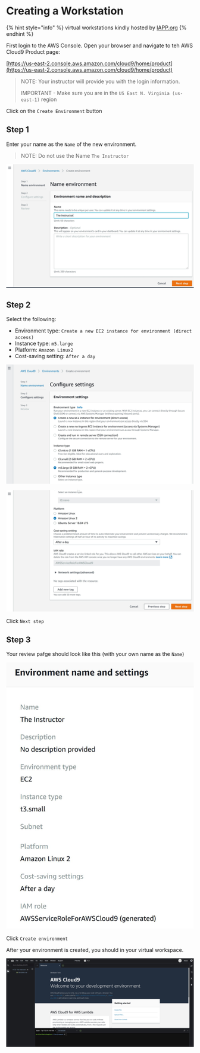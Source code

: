 # Creating a Workstation

{% hint style="info" %}
virtual workstations kindly hosted by [IAPP.org](https://iapp.org/)
{% endhint %}

First login to the AWS Console. Open your browser and navigate to teh AWS Cloud9 Product page:

[https://us-east-2.console.aws.amazon.com/cloud9/home/product](https://us-east-2.console.aws.amazon.com/cloud9/home/product)

> NOTE: Your instructor will provide you with the login information.
>
> IMPORTANT - Make sure you are in the `US East N. Virginia (us-east-1)` region

Click on the `Create Environment` button

## Step 1

Enter your name as the `Name` of the new environment.

> NOTE: Do not use the Name `The Instructor`

![](../.gitbook/assets/cloud9-01.jpg)

## Step 2

Select the following:

* Environment type: `Create a new EC2 instance for environment (direct access)`
* Instance type: `m5.large`
* Platform: `Amazon Linux2`
* Cost-saving setting: `After a day`

![](../.gitbook/assets/cloud9-02.jpg)

![](../.gitbook/assets/cloud9-03.jpg)

Click `Next step`

## Step 3

Your review pafge should look like this \(with your own name as the `Name`\)

![](../.gitbook/assets/cloud9-04.jpg)

Click `Create environment`

After your environment is created, you should in your virtual workspace.

![](../.gitbook/assets/cloud9-05.jpg)

